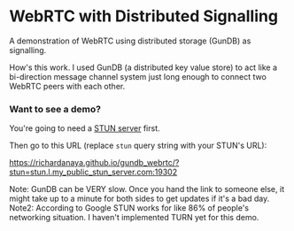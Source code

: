 # WebRTC with Distributed Signalling

A demonstration of WebRTC using distributed storage (GunDB) as signalling.

How's this work.  I used GunDB (a distributed key value store) to act like a bi-direction message channel system just long enough to connect two WebRTC peers with each other.

### Want to see a demo?

You're going to need a [STUN server](https://www.google.com/search?q=public+stun+server+webrtc) first.

Then go to this URL (replace `stun` query string with your STUN's URL):

https://richardanaya.github.io/gundb_webrtc/?stun=stun.l.my_public_stun_server.com:19302


Note: GunDB can be VERY slow. Once you hand the link to someone else, it might take up to a minute for both sides to get updates if it's a bad day.
Note2: According to Google STUN works for like 86% of people's networking situation. I haven't implemented TURN yet for this demo.
